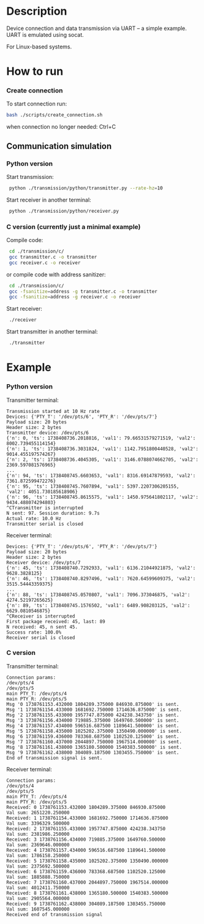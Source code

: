 # Description
Device connection and data transmission via UART – a simple example. 
UART is emulated using socat. 

For Linux-based systems.

# How to run

### Create connection
To start connection run:
```bash
bash ./scripts/create_connection.sh
```
when connection no longer needed: Ctrl+C

## Communication simulation
### Python version
Start transmission:
```bash
 python ./transmission/python/transmitter.py --rate-hz=10
```

Start receiver in another terminal:
```bash
 python ./transmission/python/receiver.py
```

### C version (currently just a minimal example)
Compile code:
```bash
 cd ./transmission/c/
 gcc transmitter.c -o transmitter
 gcc receiver.c -o receiver
```
or compile code with address sanitizer:
```bash
 cd ./transmission/c/
 gcc -fsanitize=address -g transmitter.c -o transmitter
 gcc -fsanitize=address -g receiver.c -o receiver
```
Start receiver:
```bash
 ./receiver
```
Start transmitter in another terminal:
```bash
 ./transmitter
```

# Example
### Python version
Transmitter terminal:
```terminal
Transmission started at 10 Hz rate
Devices: {'PTY_T': '/dev/pts/6', 'PTY_R': '/dev/pts/7'}
Payload size: 20 bytes
Header size: 2 bytes
Transmitter device: /dev/pts/6
{'n': 0, 'ts': 1738408736.2018816, 'val1': 79.66531579271519, 'val2': 8002.739455114154}
{'n': 1, 'ts': 1738408736.3031824, 'val1': 1142.7951800440528, 'val2': 9014.455197574267}
{'n': 2, 'ts': 1738408736.4045305, 'val1': 3146.0788074662705, 'val2': 2369.597081576965}
...
{'n': 94, 'ts': 1738408745.6603653, 'val1': 8316.69147879593, 'val2': 7361.872599472276}
{'n': 95, 'ts': 1738408745.7607894, 'val1': 5397.2207306205155, 'val2': 4051.730185618906}
{'n': 96, 'ts': 1738408745.8615575, 'val1': 1450.975641802117, 'val2': 9434.488074294803}
^CTransmitter is interrupted
N sent: 97. Session duration: 9.7s
Actual rate: 10.0 Hz
Transmitter serial is closed
```
Receiver terminal:
```terminal
Devices: {'PTY_T': '/dev/pts/6', 'PTY_R': '/dev/pts/7'}
Payload size: 20 bytes
Header size: 2 bytes
Receiver device: /dev/pts/7
{'n': 45, 'ts': 1738408740.7292933, 'val1': 6136.21044921875, 'val2': 9628.3828125}
{'n': 46, 'ts': 1738408740.8297496, 'val1': 7620.64599609375, 'val2': 3515.54443359375}
...
{'n': 88, 'ts': 1738408745.0570807, 'val1': 7096.373046875, 'val2': 4274.52197265625}
{'n': 89, 'ts': 1738408745.1576502, 'val1': 6489.908203125, 'val2': 6629.0810546875}
^CReceiver is interrupted
First package received: 45, last: 89
N received: 45, n sent 45.
Success rate: 100.0%
Receiver serial is closed
```
### C version
Transmitter terminal:
```terminal
Connection params:
/dev/pts/4
/dev/pts/5
main PTY_T: /dev/pts/4
main PTY_R: /dev/pts/5
Msg '0 1738761153.432000 1804289.375000 846930.875000' is sent.
Msg '1 1738761154.433000 1681692.750000 1714636.875000' is sent.
Msg '2 1738761155.433000 1957747.875000 424238.343750' is sent.
Msg '3 1738761156.434000 719885.375000 1649760.500000' is sent.
Msg '4 1738761157.434000 596516.687500 1189641.500000' is sent.
Msg '5 1738761158.435000 1025202.375000 1350490.000000' is sent.
Msg '6 1738761159.436000 783368.687500 1102520.125000' is sent.
Msg '7 1738761160.437000 2044897.750000 1967514.000000' is sent.
Msg '8 1738761161.438000 1365180.500000 1540383.500000' is sent.
Msg '9 1738761162.438000 304089.187500 1303455.750000' is sent.
End of transmission signal is sent.
```
Receiver terminal:
```terminal
Connection params:
/dev/pts/4
/dev/pts/5
main PTY_T: /dev/pts/4
main PTY_R: /dev/pts/5
Received: 0 1738761153.432000 1804289.375000 846930.875000
Val sum: 2651220.250000
Received: 1 1738761154.433000 1681692.750000 1714636.875000
Val sum: 3396329.500000
Received: 2 1738761155.433000 1957747.875000 424238.343750
Val sum: 2381986.250000
Received: 3 1738761156.434000 719885.375000 1649760.500000
Val sum: 2369646.000000
Received: 4 1738761157.434000 596516.687500 1189641.500000
Val sum: 1786158.250000
Received: 5 1738761158.435000 1025202.375000 1350490.000000
Val sum: 2375692.500000
Received: 6 1738761159.436000 783368.687500 1102520.125000
Val sum: 1885888.750000
Received: 7 1738761160.437000 2044897.750000 1967514.000000
Val sum: 4012411.750000
Received: 8 1738761161.438000 1365180.500000 1540383.500000
Val sum: 2905564.000000
Received: 9 1738761162.438000 304089.187500 1303455.750000
Val sum: 1607545.000000
Received end of transmission signal
```
